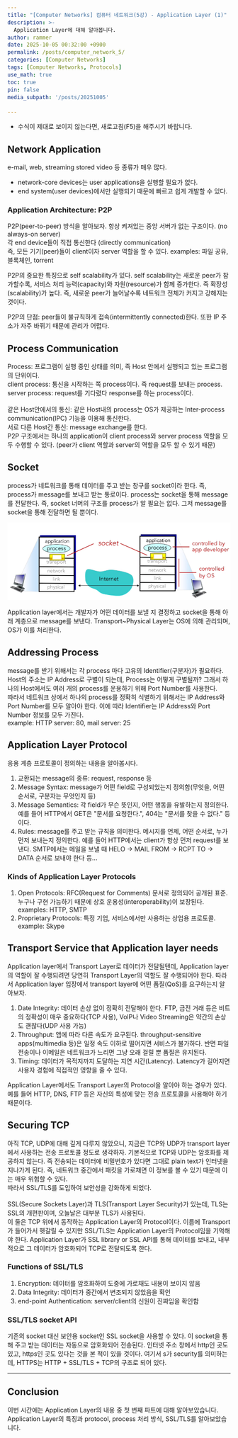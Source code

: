 ```yaml
---
title: "[Computer Networks] 컴퓨터 네트워크(5강) - Application Layer (1)"
description: >-
  Application Layer에 대해 알아봅니다.
author: rammer
date: 2025-10-05 00:32:00 +0900
permalink: /posts/computer_network_5/
categories: [Computer Networks]
tags: [Computer Networks, Protocols]
use_math: true
toc: true
pin: false
media_subpath: '/posts/20251005'

---
```

  * 수식이 제대로 보이지 않는다면, 새로고침(F5)을 해주시기 바랍니다.  

## **Network Application**
e-mail, web, streaming stored video 등 종류가 매우 많다.  
- network-core devices는 user applications을 실행할 필요가 없다.  
- end system(user devices)에서만 실행되기 때문에 빠르고 쉽게 개발할 수 있다.  

### **Application Architecture: P2P**
P2P(peer-to-peer) 방식을 알아보자. 항상 켜져있는 중앙 서버가 없는 구조이다. (no always-on server)  
각 end device들이 직접 통신한다 (directly communication)  
즉, 모든 기기(peer)들이 client이자 server 역할을 할 수 있다.
examples: 파일 공유, 블록체인, torrent  
  
P2P의 중요한 특징으로 self scalability가 있다. self scalability는 새로운 peer가 참가할수록, 서비스 처리 능력(capacity)와 자원(resource)가 함께 증가한다. 즉 확장성(scalability)가 높다. 즉, 새로운 peer가 늘어날수록 네트워크 전체가 커지고 강해지는 것이다.  

P2P의 단점: peer들이 불규칙하게 접속(intermittently connected)한다. 또한 IP 주소가 자주 바뀌기 때문에 관리가 어렵다.  

## **Process Communication**
Process: 프로그램이 실행 중인 상태를 의미, 즉 Host 안에서 실행되고 있는 프로그램의 단위이다.  
client process: 통신을 시작하는 쪽 process이다. 즉 request를 보내는 process.  
server process: request를 기다렸다 response를 하는 process이다.  
<br>
같은 Host안에서의 통신: 같은 Host내의 process는 OS가 제공하는 Inter-process communication(IPC) 기능을 이용해 통신한다.  
서로 다른 Host간 통신: message exchange를 한다.  
P2P 구조에서는 하나의 application이 client process와 server process 역할을 모두 수행할 수 있다. (peer가 client 역할과 server의 역할을 모두 할 수 있기 때문)  
  
## **Socket**
process가 네트워크를 통해 데이터를 주고 받는 창구를 socket이라 한다. 즉, process가 message를 보내고 받는 통로이다. process는 socket을 통해 message를 전달한다. 즉, socket 너머의 구조를 process가 알 필요는 없다. 그저 message를 socket을 통해 전달하면 될 뿐이다.  

<img src="../../assets/img/resources/computer_networks/lecture5_1.png"
     alt="Description"
     loading="lazy"
     class="image-style">

Application layer에서는 개발자가 어떤 데이터를 보낼 지 결정하고 socket을 통해 아래 계층으로 message를 보낸다. Transport~Physical Layer는 OS에 의해 관리되며, OS가 이를 처리한다.  

## **Addressing Process**
message를 받기 위해서는 각 process 마다 고유의 Identifier(구분자)가 필요하다. Host의 주소는 IP Address로 구별이 되는데, Process는 어떻게 구별될까? 그래서 하나의 Host에서도 여러 개의 process를 운용하기 위해 Port Number를 사용한다.  
따라서 네트워크 상에서 하나의 process를 정확히 식별하기 위해서는 IP Address와 Port Number를 모두 알아야 한다. 이에 따라 Identifier는 IP Address와 Port Number 정보를 모두 가진다.  
example: HTTP server: 80, mail server: 25  

## **Application Layer Protocol**
응용 계층 프로토콜이 정의하는 내용을 알아봅시다.  
1. 교환되는 message의 종류: request, response 등  
2. Message Syntax: message가 어떤 field로 구성되었는지 정의함(무엇을, 어떤 순서로, 구분자는 무엇인지 등)  
3. Message Semantics: 각 field가 무슨 뜻인지, 어떤 행동을 유발하는지 정의한다. 예를 들어 HTTP에서 GET은 "문서를 요청한다.", 404는 "문서를 찾을 수 없다." 등이다.  
4. Rules: message를 주고 받는 규칙을 의미한다. 메시지를 언제, 어떤 순서로, 누가 먼저 보내는지 정의한다. 예를 들어 HTTP에서는 client가 항상 먼저 request를 보낸다. SMTP에서는 메일을 보낼 때 HELO → MAIL FROM → RCPT TO → DATA 순서로 보내야 한다 등...  

### Kinds of Application Layer Protocols
1. Open Protocols: RFC(Request for Comments) 문서로 정의되어 공개된 표준. 누구나 구현 가능하기 때문에 상호 운용성(interoperability)이 보장된다. examples: HTTP, SMTP  
2. Proprietary Protocols: 특정 기업, 서비스에서만 사용하는 상업용 프로토콜. example: Skype  

## **Transport Service that Application layer needs**
Application layer에서 Transport Layer로 데이터가 전달될텐데, Application layer의 역할이 잘 수행되려면 당연히 Transport Layer의 역할도 잘 수행되어야 한다. 따라서 Application layer 입장에서 transport layer에 어떤 품질(QoS)를 요구하는지 알아보자.  
1. Date Integrity: 데이터 손상 없이 정확히 전달해야 한다. FTP, 금전 거래 등은 비트의 정확성이 매우 중요하다(TCP 사용), VolP나 Video Streaming은 약간의 손상도 괜찮다(UDP 사용 가능)  
2. Throughput: 앱에 따라 다른 속도가 요구된다. throughput-sensitive apps(multimedia 등)은 일정 속도 이하로 떨어지면 서비스가 불가하다. 반면 파일 전송이나 이메일은 네트워크가 느리면 그냥 오래 걸릴 뿐 품질은 유지된다.  
3. Timing: 데이터가 목적지까지 도달하는 지연 시간(Latency). Latency가 길어지면 사용자 경험에 직접적인 영향을 줄 수 있다.  

Application Layer에서도 Transport Layer의 Protocol을 알아야 하는 경우가 있다. 예를 들어 HTTP, DNS, FTP 등은 자신의 특성에 맞는 전송 프로토콜을 사용해야 하기 때문이다.  

## **Securing TCP**
아직 TCP, UDP에 대해 깊게 다루지 않았으니, 지금은 TCP와 UDP가 transport layer에서 사용하는 전송 프로토콜 정도로 생각하자. 기본적으로 TCP와 UDP는 암호화를 제공하지 않는다. 즉 전송되는 데이터에 비밀번호가 있다면 그대로 plain text가 인터넷을 지나가게 된다. 즉, 네트워크 중간에서 패킷을 가로채면 이 정보를 볼 수 있기 때문에 이는 매우 위험할 수 있다.  
따라서 SSL/TLS를 도입하여 보안성을 강화하게 되었다.  
<br>
SSL(Secure Sockets Layer)과 TLS(Transport Layer Security)가 있는데, TLS는 SSL의 개편판이며, 오늘날은 대부분 TLS가 사용된다.  
이 둘은 TCP 위에서 동작하는 Application Layer의 Protocol이다. 이름에 Transport가 들어가서 헷갈릴 수 있지만 SSL/TLS는 Application Layer의 Protocol임을 기억해야 한다. Application Layer가 SSL library or SSL API를 통해 데이터를 보내고, 내부적으로 그 데이터가 암호화되어 TCP로 전달되도록 한다.  

### Functions of SSL/TLS
1. Encryption: 데이터를 암호화하여 도중에 가로채도 내용이 보이지 않음  
2. Data Integrity: 데이터가 중간에서 변조되지 않았음을 확인  
3. end-point Authentication: server/client의 신원이 진짜임을 확인함  

### SSL/TLS socket API
기존의 socket 대신 보안용 socket인 SSL socket을 사용할 수 있다. 이 socket을 통해 주고 받는 데이터는 자동으로 암호화되어 전송된다. 인터넷 주소 창에서 http인 곳도 있고, https인 곳도 있다는 것을 본 적이 있을 것이다. 여기서 s가 security를 의미하는데, HTTPS는 HTTP + SSL/TLS + TCP의 구조로 되어 있다.  

---
## **Conclusion**
이번 시간에는 Application Layer의 내용 중 첫 번째 파트에 대해 알아보았습니다. Application Layer의 특징과 protocol, process 처리 방식, SSL/TLS를 알아보았습니다.
